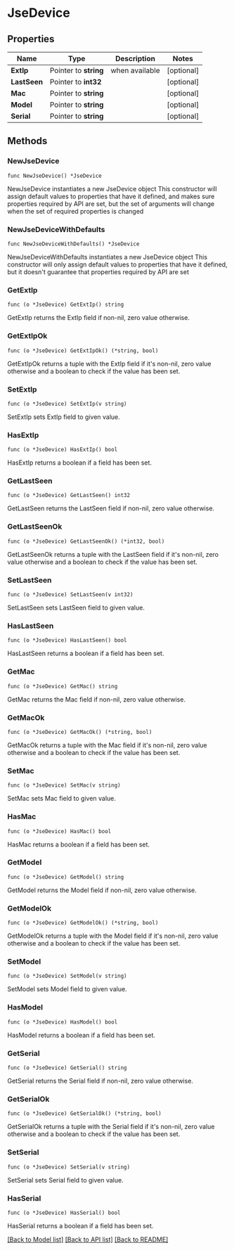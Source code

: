 # JseDevice

## Properties

Name | Type | Description | Notes
------------ | ------------- | ------------- | -------------
**ExtIp** | Pointer to **string** | when available | [optional] 
**LastSeen** | Pointer to **int32** |  | [optional] 
**Mac** | Pointer to **string** |  | [optional] 
**Model** | Pointer to **string** |  | [optional] 
**Serial** | Pointer to **string** |  | [optional] 

## Methods

### NewJseDevice

`func NewJseDevice() *JseDevice`

NewJseDevice instantiates a new JseDevice object
This constructor will assign default values to properties that have it defined,
and makes sure properties required by API are set, but the set of arguments
will change when the set of required properties is changed

### NewJseDeviceWithDefaults

`func NewJseDeviceWithDefaults() *JseDevice`

NewJseDeviceWithDefaults instantiates a new JseDevice object
This constructor will only assign default values to properties that have it defined,
but it doesn't guarantee that properties required by API are set

### GetExtIp

`func (o *JseDevice) GetExtIp() string`

GetExtIp returns the ExtIp field if non-nil, zero value otherwise.

### GetExtIpOk

`func (o *JseDevice) GetExtIpOk() (*string, bool)`

GetExtIpOk returns a tuple with the ExtIp field if it's non-nil, zero value otherwise
and a boolean to check if the value has been set.

### SetExtIp

`func (o *JseDevice) SetExtIp(v string)`

SetExtIp sets ExtIp field to given value.

### HasExtIp

`func (o *JseDevice) HasExtIp() bool`

HasExtIp returns a boolean if a field has been set.

### GetLastSeen

`func (o *JseDevice) GetLastSeen() int32`

GetLastSeen returns the LastSeen field if non-nil, zero value otherwise.

### GetLastSeenOk

`func (o *JseDevice) GetLastSeenOk() (*int32, bool)`

GetLastSeenOk returns a tuple with the LastSeen field if it's non-nil, zero value otherwise
and a boolean to check if the value has been set.

### SetLastSeen

`func (o *JseDevice) SetLastSeen(v int32)`

SetLastSeen sets LastSeen field to given value.

### HasLastSeen

`func (o *JseDevice) HasLastSeen() bool`

HasLastSeen returns a boolean if a field has been set.

### GetMac

`func (o *JseDevice) GetMac() string`

GetMac returns the Mac field if non-nil, zero value otherwise.

### GetMacOk

`func (o *JseDevice) GetMacOk() (*string, bool)`

GetMacOk returns a tuple with the Mac field if it's non-nil, zero value otherwise
and a boolean to check if the value has been set.

### SetMac

`func (o *JseDevice) SetMac(v string)`

SetMac sets Mac field to given value.

### HasMac

`func (o *JseDevice) HasMac() bool`

HasMac returns a boolean if a field has been set.

### GetModel

`func (o *JseDevice) GetModel() string`

GetModel returns the Model field if non-nil, zero value otherwise.

### GetModelOk

`func (o *JseDevice) GetModelOk() (*string, bool)`

GetModelOk returns a tuple with the Model field if it's non-nil, zero value otherwise
and a boolean to check if the value has been set.

### SetModel

`func (o *JseDevice) SetModel(v string)`

SetModel sets Model field to given value.

### HasModel

`func (o *JseDevice) HasModel() bool`

HasModel returns a boolean if a field has been set.

### GetSerial

`func (o *JseDevice) GetSerial() string`

GetSerial returns the Serial field if non-nil, zero value otherwise.

### GetSerialOk

`func (o *JseDevice) GetSerialOk() (*string, bool)`

GetSerialOk returns a tuple with the Serial field if it's non-nil, zero value otherwise
and a boolean to check if the value has been set.

### SetSerial

`func (o *JseDevice) SetSerial(v string)`

SetSerial sets Serial field to given value.

### HasSerial

`func (o *JseDevice) HasSerial() bool`

HasSerial returns a boolean if a field has been set.


[[Back to Model list]](../README.md#documentation-for-models) [[Back to API list]](../README.md#documentation-for-api-endpoints) [[Back to README]](../README.md)


